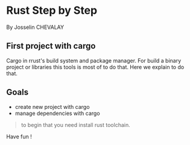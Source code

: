 # Rust Step by Step

By Josselin CHEVALAY

## First project with cargo

Cargo in rrust's build system and package manager. For build a binary project or
libraries this tools is most of to do that. Here we explain to do that. 

## Goals
* create new project with cargo
* manage dependencies with cargo

> to begin that you need install rust toolchain.

Have fun !
